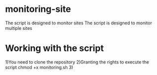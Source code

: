 # monitoring-site
The script is designed to monitor sites
The script is designed to monitor multiple sites

# Working with the script

1)You need to clone the repository
2)Granting the rights to execute the script chmod +x monitoring.sh
3)
